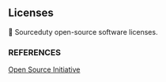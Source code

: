## Licenses

🪪 Sourceduty open-source software licenses.

### REFERENCES

[Open Source Initiative](https://opensource.org/)
